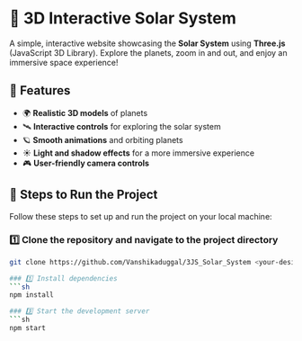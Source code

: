 # **🌌 3D Interactive Solar System**  
A simple, interactive website showcasing the **Solar System** using **Three.js** (JavaScript 3D Library). Explore the planets, zoom in and out, and enjoy an immersive space experience!  

## 🚀 Features  
- 🌍 **Realistic 3D models** of planets  
- 🛰️ **Interactive controls** for exploring the solar system  
- 🪐 **Smooth animations** and orbiting planets  
- ☀️ **Light and shadow effects** for a more immersive experience  
- 🎮 **User-friendly camera controls**  

## 🔧 Steps to Run the Project  

Follow these steps to set up and run the project on your local machine:

### 1️⃣ Clone the repository and navigate to the project directory  
```sh
git clone https://github.com/Vanshikaduggal/3JS_Solar_System <your-desired-path> && cd <your-desired-path>

### 1️⃣ Install dependencies 
```sh
npm install

### 3️⃣ Start the development server
```sh
npm start